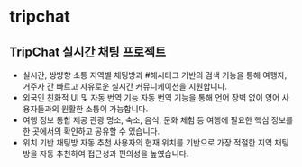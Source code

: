 # tripchat
## TripChat 실시간 채팅 프로젝트 

- 실시간, 쌍뱡향 소통 
  지역별 채팅방과 #해시태그 기반의 검색 기능을 통해 여행자, 거주자 간 빠르고 자유로운 실시간 커뮤니케이션을 지원합니다.
- 외국인 친화적 UI 및 자동 번역 기능
  자동 번역 기능을 통해 언어 장벽 없이 영어 사용자들과의 원활한 소통이 가능합니다.
- 여행 정보 통합 제공
  관광 명소, 숙소, 음식, 문화 체험 등 여행에 필요한 핵심 정보를 한 곳에서의 확인하고 공유할 수 있습니다.
- 위치 기반 채팅방 자동 추천
  사용자의 현재 위치를 기반으로 가장 적절한 지역 채팅방을 자동 추천하여 접근성과 편의성을 높였습니다. 

